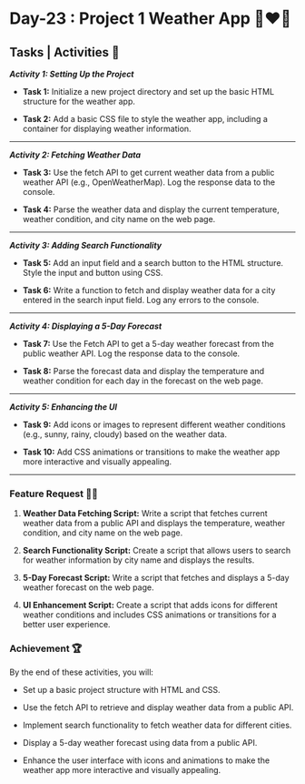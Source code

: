 # Day-23 : Project 1 Weather App 🍵❤️‍🔥

## Tasks | Activities 🌟

_**Activity 1: Setting Up the Project**_

- **Task 1:** Initialize a new project directory and set up the basic HTML structure for the weather app.

- **Task 2:** Add a basic CSS file to style the weather app, including a container for displaying weather information.

<hr/>

_**Activity 2: Fetching Weather Data**_

- **Task 3:** Use the fetch API to get current weather data from a public weather API (e.g., OpenWeatherMap). Log the response data to the console.

- **Task 4:** Parse the weather data and display the current temperature, weather condition, and city name on the web page.

<hr/>

_**Activity 3: Adding Search Functionality**_

- **Task 5:** Add an input field and a search button to the HTML structure. Style the input and button using CSS.

- **Task 6:** Write a function to fetch and display weather data for a city entered in the search input field. Log any errors to the console.

<hr/>

_**Activity 4: Displaying a 5-Day Forecast**_

- **Task 7:** Use the Fetch API to get a 5-day weather forecast from the public weather API. Log the response data to the console.

- **Task 8:** Parse the forecast data and display the temperature and weather condition for each day in the forecast on the web page.

<hr/>

_**Activity 5: Enhancing the UI**_

- **Task 9:** Add icons or images to represent different weather conditions (e.g., sunny, rainy, cloudy) based on the weather data.

- **Task 10:** Add CSS animations or transitions to make the weather app more interactive and visually appealing.

<hr/>

### Feature Request 🙇‍♂️

1. **Weather Data Fetching Script:** Write a script that fetches current weather data from a public API and displays the temperature, weather condition, and city name on the web page.

2. **Search Functionality Script:** Create a script that allows users to search for weather information by city name and displays the results.

3. **5-Day Forecast Script:** Write a script that fetches and displays a 5-day weather forecast on the web page.

4. **Ul Enhancement Script:** Create a script that adds icons for different weather conditions and includes CSS animations or transitions for a better user experience.

### Achievement 🏆

By the end of these activities, you will:

- Set up a basic project structure with HTML and CSS.

- Use the fetch API to retrieve and display weather data from a public API.

- Implement search functionality to fetch weather data for different cities.

- Display a 5-day weather forecast using data from a public API.

- Enhance the user interface with icons and animations to make the weather app more interactive and visually appealing.
